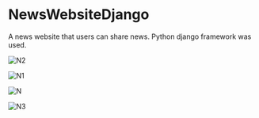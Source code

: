 # NewsWebsiteDjango

A news website that users can share news. Python django framework was used. 

![N2](https://user-images.githubusercontent.com/45144910/93015893-d474ac80-f5c5-11ea-80ce-65ed58a9042a.png)

![N1](https://user-images.githubusercontent.com/45144910/93015889-d2125280-f5c5-11ea-84c9-f6c32b0c3fdb.png)

![N](https://user-images.githubusercontent.com/45144910/93015895-d63e7000-f5c5-11ea-9e4d-5f9885a1cfcd.png)

![N3](https://user-images.githubusercontent.com/45144910/93015894-d5a5d980-f5c5-11ea-9a48-ceac0948b8c9.png)

